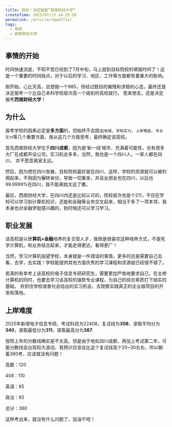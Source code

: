 ```yaml
---
title: 目标！决定就是“西南财经大学”
createTime: 2025/07/13 14:25:50
permalink: /article/3qwof71x/
tags:
  - 考研
  - 西南财经大学
---
```


## 事情的开始

时间快速流逝，不知不觉已经到了7月中旬，马上就到目标院校的填报时间了！这是一个重要的时间结点，对于以后的学习、地区、工作等方面都有着重大的影响。

刚开始，心比天高，总想报一个985，但经过题目的摧残和求稳的心态，最终还是决定报考一个比自己本科学校层次高一个级别的高校就行。
思来想去，还是决定报考**西南财经大学**！

## 为什么

报考学校的因素必定是**多方面**的，但始终不会跳出`地域`、`学校实力`、`上岸难度`、`专业实力`等几个重要方面，我从这几个方面思考，最终确定该高校。

首先西南财经大学位于**四川成都**，因为是‘新一线’城市，充满着可能性，也有很多大厂在成都开设公司，实习机会多多，当然，我也是一个四川人，一家人都在四川，
并不愿意离家太远。

然后，因为想在四川发展，目标院校最好是在四川，这样，学校的资源就可以被利用起来，不用因为辗转省份，导致一切重来，并且女朋友也在四川，以后也99.9999%在四川，我不能离她太远了撒。

最后，西南财经大学，在四川内还是比较认可的，院校层次也是个211，不仅在学校可以学习到计算机知识，还能和金融等业务交叉起来，相当于多了一项本领，我本身也对金融学挺感兴趣的，到时候还可以学习学习。

## 职业发展

该高校是以**计算机+金融**培养的复合型人才，我倒是很喜欢这种培养方式，不是死学计算机，和业务结合起来，才能走得更远，看得更广！

当然，学习计算机指望学校，本身就是一件错误的事情，更多的还是需要自己去看，去学，去实践！学校能提供其他方面优秀的学习课程和资源就已经很不错了。

若真的有幸考上该高校的电子信息专硕研究生，需要更加严格地要求自己，在主修计算机的同时，也要去学习该高校的强势专业课程，为自己的综合素质打下结实的基础，
并抓住学校或者社会给出的实习机会，去观察实践真正的企业级项目的开发和落地。

## 上岸难度

2025年新增电子信息专硕，考试科目为22408，复试线为**308**，录取平均分为**340**，录取最低分为**311**，录取最高分为**387**.

按照上年的分数线确实是不太高，但是由于地处四川成都，再加上考试第二年，可能分数线会出现较大波动，我预计应该会比这个复试线高个20~30左右，所以朝着360考，应该就没有问题！

高数：120

408：110

英语：65

政治：65

总分：360

这样考出来，就没有什么问题了，加油干吧！

